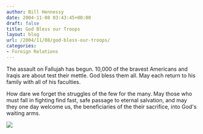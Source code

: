 ```yaml
---
author: Bill Hennessy
date: 2004-11-08 03:43:45+00:00
draft: false
title: God Bless our Troops
layout: blog
url: /2004/11/08/god-bless-our-troops/
categories:
- Foreign Relations
---
```


The assault on Fallujah has begun. 10,000 of the bravest Americans and Iraqis are about test their mettle. God bless them all. May each return to his family with all of his faculties.




How dare we forget the struggles of the few for the many. May those who must fall in fighting find fast, safe passage to eternal salvation, and may they one day welcome us, the beneficiaries of the their sacrifice, into God's waiting arms.




![](https://blog.billhennessy.com/aggbug.aspx?PostID=514)

